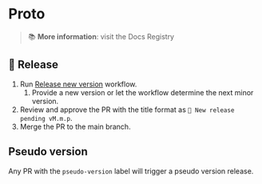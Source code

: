 # Proto
> :books: **More information**: visit the Docs Registry

## :rocket: Release

1. Run [Release new version](https://github.com/garajonai/proto/actions/workflows/changelog-tag.yaml) workflow.
   1. Provide a new version or let the workflow determine the next minor version.
2. Review and approve the PR with the title format as `📝 New release pending vM.m.p`.
3. Merge the PR to the main branch.

## Pseudo version

Any PR with the `pseudo-version` label will trigger a pseudo version release.
